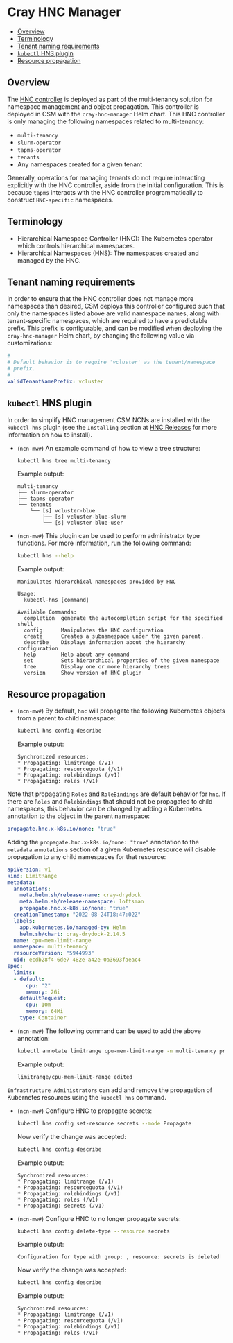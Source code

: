# Cray HNC Manager

* [Overview](#overview)
* [Terminology](#terminology)
* [Tenant naming requirements](#tenant-naming-requirements)
* [`kubectl` HNS plugin](#kubectl-hns-plugin)
* [Resource propagation](#resource-propagation)

## Overview

The [HNC controller](https://github.com/kubernetes-sigs/hierarchical-namespaces) is deployed as part of the multi-tenancy solution for namespace management and object propagation.
This controller is deployed in CSM with the `cray-hnc-manager` Helm chart. This HNC controller is only managing the following namespaces related to multi-tenancy:

* `multi-tenancy`
* `slurm-operator`
* `tapms-operator`
* `tenants`
* Any namespaces created for a given tenant

Generally, operations for managing tenants do not require interacting explicitly with the HNC controller, aside from the initial configuration.
This is because `tapms` interacts with the HNC controller programmatically to construct `HNC-specific` namespaces.

## Terminology

* Hierarchical Namespace Controller (HNC): The Kubernetes operator which controls hierarchical namespaces.
* Hierarchical Namespaces (HNS): The namespaces created and managed by the HNC.

## Tenant naming requirements

In order to ensure that the HNC controller does not manage more namespaces than desired, CSM deploys this controller configured such that only the namespaces listed above are valid namespace names,
along with tenant-specific namespaces, which are required to have a predictable prefix.
This prefix is configurable, and can be modified when deploying the `cray-hnc-manager` Helm chart, by changing the following value via customizations:

```yaml
#
# Default behavior is to require 'vcluster' as the tenant/namespace
# prefix.
#
validTenantNamePrefix: vcluster
```

## `kubectl` HNS plugin

In order to simplify HNC management CSM NCNs are installed with the `kubectl-hns` plugin (see the `Installing` section at [HNC Releases](https://github.com/kubernetes-sigs/hierarchical-namespaces/releases) for more information on how to install).

* (`ncn-mw#`) An example command of how to view a tree structure:

    ```bash
    kubectl hns tree multi-tenancy
    ```

    Example output:

    ```text
    multi-tenancy
    ├── slurm-operator
    ├── tapms-operator
    └── tenants
        └── [s] vcluster-blue
            ├── [s] vcluster-blue-slurm
            └── [s] vcluster-blue-user
    ```

* (`ncn-mw#`) This plugin can be used to perform administrator type functions. For more information, run the following command:

    ```bash
    kubectl hns --help
    ```

    Example output:

    ```text
    Manipulates hierarchical namespaces provided by HNC
    
    Usage:
      kubectl-hns [command]
    
    Available Commands:
      completion  generate the autocompletion script for the specified shell
      config      Manipulates the HNC configuration
      create      Creates a subnamespace under the given parent.
      describe    Displays information about the hierarchy configuration
      help        Help about any command
      set         Sets hierarchical properties of the given namespace
      tree        Display one or more hierarchy trees
      version     Show version of HNC plugin
    ```

## Resource propagation

* (`ncn-mw#`) By default, `hnc` will propagate the following Kubernetes objects from a parent to child namespace:

    ```bash
    kubectl hns config describe
    ```

    Example output:

    ```text
    Synchronized resources:
    * Propagating: limitrange (/v1)
    * Propagating: resourcequota (/v1)
    * Propagating: rolebindings (/v1)
    * Propagating: roles (/v1)
    ```

Note that propagating `Roles` and `RoleBindings` are default behavior for `hnc`.
If there are `Roles` and `Rolebindings` that should not be propagated to child namespaces, this behavior can be changed by adding a
Kubernetes annotation to the object in the parent namespace:

```yaml
propagate.hnc.x-k8s.io/none: "true"
```

Adding the `propagate.hnc.x-k8s.io/none: "true"` annotation to the `metadata`.`annotations` section of a given Kubernetes resource will disable
propagation to any child namespaces for that resource:

```yaml
apiVersion: v1
kind: LimitRange
metadata:
  annotations:
    meta.helm.sh/release-name: cray-drydock
    meta.helm.sh/release-namespace: loftsman
    propagate.hnc.x-k8s.io/none: "true"
  creationTimestamp: "2022-08-24T18:47:02Z"
  labels:
    app.kubernetes.io/managed-by: Helm
    helm.sh/chart: cray-drydock-2.14.5
  name: cpu-mem-limit-range
  namespace: multi-tenancy
  resourceVersion: "5944993"
  uid: ecdb28f4-6de7-482e-a42e-0a3693faeac4
spec:
  limits:
  - default:
      cpu: "2"
      memory: 2Gi
    defaultRequest:
      cpu: 10m
      memory: 64Mi
    type: Container
```

* (`ncn-mw#`) The following command can be used to add the above annotation:

    ```bash
    kubectl annotate limitrange cpu-mem-limit-range -n multi-tenancy propagate.hnc.x-k8s.io/none=true
    ```

    Example output:

    ```text
    limitrange/cpu-mem-limit-range edited
    ```

`Infrastructure Administrators` can add and remove the propagation of Kubernetes resources using the `kubectl hns` command.

* (`ncn-mw#`) Configure HNC to propagate secrets:

    ```bash
    kubectl hns config set-resource secrets --mode Propagate
    ```

    Now verify the change was accepted:

    ```bash
    kubectl hns config describe
    ```

    Example output:

    ```text
    Synchronized resources:
    * Propagating: limitrange (/v1)
    * Propagating: resourcequota (/v1)
    * Propagating: rolebindings (/v1)
    * Propagating: roles (/v1)
    * Propagating: secrets (/v1)
    ```

* (`ncn-mw#`) Configure HNC to no longer propagate secrets:

    ```bash
    kubectl hns config delete-type --resource secrets
    ```

    Example output:

    ```text
    Configuration for type with group: , resource: secrets is deleted
    ```

    Now verify the change was accepted:

    ```bash
    kubectl hns config describe
    ```

    Example output:

    ```text
    Synchronized resources:
    * Propagating: limitrange (/v1)
    * Propagating: resourcequota (/v1)
    * Propagating: rolebindings (/v1)
    * Propagating: roles (/v1)
    ```
